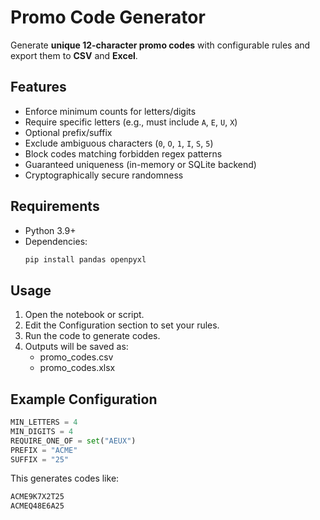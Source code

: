 # Promo Code Generator

Generate **unique 12-character promo codes** with configurable rules and export them to **CSV** and **Excel**.

## Features
- Enforce minimum counts for letters/digits
- Require specific letters (e.g., must include `A`, `E`, `U`, `X`)
- Optional prefix/suffix
- Exclude ambiguous characters (`0`, `O`, `1`, `I`, `S`, `5`)
- Block codes matching forbidden regex patterns
- Guaranteed uniqueness (in-memory or SQLite backend)
- Cryptographically secure randomness

## Requirements
- Python 3.9+
- Dependencies:  
  ```bash
  pip install pandas openpyxl

## Usage
1. Open the notebook or script.
2. Edit the Configuration section to set your rules.
3. Run the code to generate codes.
4. Outputs will be saved as:
    - promo_codes.csv
    - promo_codes.xlsx

## Example Configuration
```python
MIN_LETTERS = 4
MIN_DIGITS = 4
REQUIRE_ONE_OF = set("AEUX")
PREFIX = "ACME"
SUFFIX = "25"
```

This generates codes like:

```bash
ACME9K7X2T25
ACMEQ48E6A25
```
